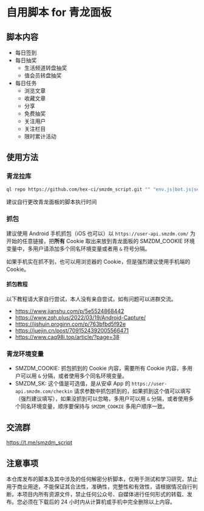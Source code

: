 # 自用脚本 for 青龙面板

## 脚本内容

* 每日签到
* 每日抽奖
  * 生活频道转盘抽奖
  * 值会员转盘抽奖
* 每日任务
  * 浏览文章
  * 收藏文章
  * 分享
  * 免费抽奖
  * 关注用户
  * 关注栏目
  * 限时累计活动

## 使用方法

### 青龙拉库

```bash
ql repo https://github.com/hex-ci/smzdm_script.git "" "env.js|bot.js|sendNotify.js" "env.js|bot.js|sendNotify.js"
```

建议自行更改青龙面板的脚本执行时间

### 抓包

建议使用 Android 手机抓包（iOS 也可以）以 `https://user-api.smzdm.com/` 为开始的任意链接，把**所有** Cookie 取出来放到青龙面板的 SMZDM_COOKIE 环境变量中，多用户请添加多个同名环境变量或者用 `&` 符号分隔。

如果手机实在抓不到，也可以用浏览器的 Cookie，但是强烈建议使用手机端的 Cookie。

#### 抓包教程

以下教程请大家自行尝试，本人没有亲自尝试，如有问题可以进群交流。

* https://www.jianshu.com/p/5e5524868442
* https://www.zqh.plus/2022/03/19/Android-Capture/
* https://jishuin.proginn.com/p/763bfbd5f92e
* https://juejin.cn/post/7091524392005566471
* https://www.caq98i.top/article/?page=38

### 青龙环境变量

* SMZDM_COOKIE: 抓包抓到的 Cookie 内容，需要所有 Cookie 内容，多用户可以用 `&` 分隔，或者使用多个同名环境变量。
* SMZDM_SK: 这个值是可选值，是从安卓 App 的 `https://user-api.smzdm.com/checkin` 请求参数中抓包抓到的，如果抓到这个值可以填写（强烈建议填写），如果没抓到可以忽略，多用户可以用 `&` 分隔，或者使用多个同名环境变量，顺序要保持与 `SMZDM_COOKIE` 多用户顺序一致。

## 交流群

https://t.me/smzdm_script

## 注意事项

本仓库发布的脚本及其中涉及的任何解密分析脚本，仅用于测试和学习研究，禁止用于商业用途，不能保证其合法性，准确性，完整性和有效性，请根据情况自行判断。本项目内所有资源文件，禁止任何公众号、自媒体进行任何形式的转载、发布。您必须在下载后的 24 小时内从计算机或手机中完全删除以上内容。
